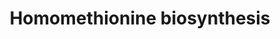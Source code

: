 ---
authors:
- Anwesha
- Eweitz
- Finterly
description: 'Data source: RiceCyc  Source:[http://plantreactome.gramene.org/ Plant
  Reactome].'
last-edited: 2021-05-31
organisms:
- Oryza sativa
redirect_from:
- /index.php/Pathway:WP2973
- /instance/WP2973
schema-jsonld:
- '@context': https://schema.org/
  '@id': https://wikipathways.github.io/pathways/WP2973.html
  '@type': Dataset
  creator:
    '@type': Organization
    name: WikiPathways
  description: 'Data source: RiceCyc  Source:[http://plantreactome.gramene.org/ Plant
    Reactome].'
  keywords:
  - acid
  - Ac-CoA
  - CO2
  - 2-(2'-methylthio)ethylmalic-acid
  - homomethionine
  - 2-oxo monocarboxylic
  - H2O
  - CoA-SH
  - L-Met
  - 2-oxo-5-methylthiopentanoic
  - L-alpha-amino acid
  - 3-(2'-methylthio)ethylmalic-acid
  - 2-oxo-4-methylthiobutanoate
  license: CC0
  name: Homomethionine biosynthesis
seo: CreativeWork
title: Homomethionine biosynthesis
wpid: WP2973
---